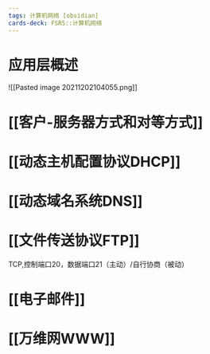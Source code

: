 ```yaml
---
tags: 计算机网络 [obsidian]
cards-deck: FSRS::计算机网络
---
```


# 应用层概述
![[Pasted image 20211202104055.png]]

# [[客户-服务器方式和对等方式]]
# [[动态主机配置协议DHCP]]
# [[动态域名系统DNS]]
# [[文件传送协议FTP]]
TCP,控制端口20，数据端口21（主动）/自行协商（被动）

# [[电子邮件]]


# [[万维网WWW]]